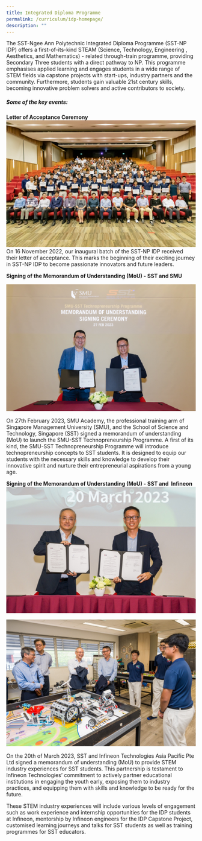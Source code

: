 ```yaml
---
title: Integrated Diploma Programme
permalink: /curriculum/idp-homepage/
description: ""
---
```

The SST-Ngee Ann Polytechnic Integrated Diploma Programme (SST-NP IDP) offers a first-of-its-kind STEAM (Science, Technology, Engineering , Aesthetics, and Mathematics) - related through-train programme, providing Secondary Three students with a direct pathway to NP.  This programme emphasises applied learning and engages students in a wide range of STEM fields via capstone projects with start-ups, industry partners and the community. Furthermore, students gain valuable 21st century skills, becoming innovative problem solvers and active contributors to society.

##### Some of the key events:
**Letter of Acceptance Ceremony**
![](/images/Curriculum/IDP%2001.jpeg)
On 16 November 2022, our inaugural batch of the SST-NP IDP received their letter of acceptance. This marks the beginning of their exciting journey in SST-NP IDP to become passionate innovators and future leaders.


**Signing of the Memorandum of Understanding (MoU) - SST and SMU**

![](/images/Curriculum/idp%2005.jpg)



On 27th February 2023, SMU Academy, the professional training arm of Singapore Management University (SMU), and the School of Science and Technology, Singapore (SST) signed a memorandum of understanding (MoU) to launch the SMU-SST Technopreneurship Programme. 
A first of its kind, the SMU-SST Technopreneurship Programme will introduce technopreneurship concepts to SST students. It is designed to equip our students with the necessary skills and knowledge to develop their innovative spirit and nurture their entrepreneurial aspirations from a young age.

**Signing of the Memorandum of Understanding (MoU) - SST and  Infineon**
![](/images/Curriculum/idp%2003.jpeg)

![](/images/Curriculum/idp%2004.jpeg)

On the 20th of March 2023, SST and Infineon Technologies Asia Pacific Pte Ltd signed a memorandum of understanding (MoU) to provide STEM industry experiences for SST students. This partnership is testament to Infineon Technologies’ commitment to actively partner educational institutions in engaging the youth early, exposing them to industry practices, and equipping them with skills and knowledge to be ready for the future.

These STEM industry experiences will include various levels of engagement such as work experience and internship opportunities for the IDP students at Infineon, mentorship by Infineon engineers for the IDP Capstone Project, customised learning journeys and talks for SST students as well as training programmes for SST educators.